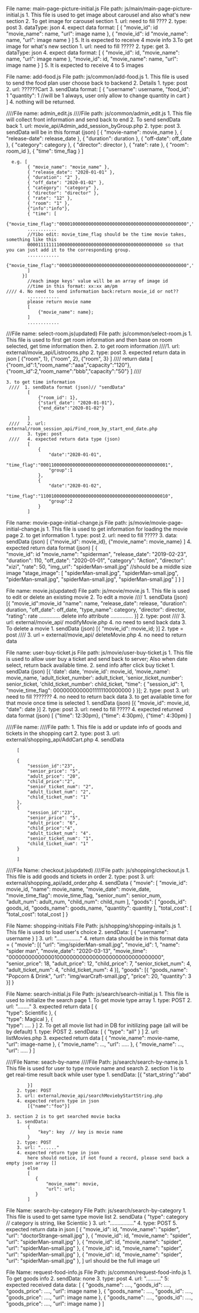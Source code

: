 File name: main-page-picture-initial.js
File path: js/main/main-page-picture-initial.js
    1. This file is used to get image about carousel and also what's new section
    2. To get image for carousel section
        1. url: need to fill ????
        2. type: post
        3. dataType: json
        4. expect data format: 
                [
                    {
                        "movie_id": id
                        "movie_name": name,
                        "url": image name
                    },
                    {
                        "movie_id": id 
                        "movie_name": name,
                        "url": image name
                    }
                ]
        5. It is expected to receive 4 movie info
    3.To get image for what's new section
        1. url: need to fill ?????
        2. type: get
        3. dataType: json
        4. expect data format:
            [
                    {
                        "movie_id": id,
                        "movie_name": name,
                        "url": image name
                    },
                        "movie_id": id,
                        "movie_name": name,
                        "url": image name
                    }
                ]
        5. It is expected to receive 4 to 5 images


File name: add-food.js
File path: js/common/add-food.js
    1. This file is used to send the food plan user choose back to backend
    2. Details
        1. type: post
        2. url: ??????Cart
        3. sendData format:
            [
                {
                    "username": username,
                    "food_id": 1
                    "quantity": 1    //will be 1 always, user only allow to change quantity in cart
                }
            ]
        4. nothing will be returned.


////File name: admin_edit.js
////File path: js/common/admin_edit.js
    1. This file will collect front information and send back to end
    2. To send sendData back
        1. url: movie_api/Admin_add_session_byGroup.php
        2. type: post
        3. sendData will be in this format (json)
            [
                { "movie-name": movie_name },
                { "release-date": release_date },
                { "duration": duration },
                { "off-date": off_date },
                { "category": category },
                { "director": director },
                { "rate": rate },
                { "room": room_id },
                { "time": time_flag }
            ]

      e.g. [
            { "movie_name": "movie_name" },
            { "release_date": "2020-01-01" },
            { "duration": "2" },
            { "off_date": "2020-01-02" },
            { "category": "category" },
            { "director": "director" },
            { "rate": "12" },
            { "room": "1" },
            {"info":"info"},
            { "time": [
            {"movie_time_flag":"000010000000000000000000000000000000000000000000","group":1},
            ...........
            //Yibo edit: movie_time_flag should be the time movie takes, something like this
            000011111111000000000000000000000000000000000000000 so that you can just add it to the corresponding group.
            ............
            {"movie_time_flag":"000010000000000000000000000000000000000000000000","group":2}
            ]
          }]
            //each image keys' value will be an array of image id
            //time in this format: xx:xx am/pm
    //// 4. No need to send information back:return movie_id or not??
            ............
            please return movie name
            [
                {"movie_name": name};
            ]
            ............

///File name: select-room.js(updated)
File path: js/common/select-room.js
    1. This file is used to first get room information and then base on room selected, get time information then.
    2. to get room information
    ////1. url: external/movie_api/Listrooms.php
        2. type: post
        3. expected return data in json
            [
                {"room", 1},
                {"room", 2},
                {"room", 3}
            ]
       //// return data
           [
           {"room_id":1,"room_name":"aaa","capacity":"120"},
           {"room_id":2,"room_name":"bbb","capacity":"50"}
           ]
       ////
           
    3. to get time information
     ////  1. sendData format (json)// "sendData"
            [
                {"room_id": 1},
                {"start_date": "2020-01-01"},
                {"end_date":"2020-01-02"}

            ]
     ////   2. url: external/room_session_api/Find_room_by_start_end_date.php 
            3. type: post
     ////   4. expected return data type (json)
            [
                {
                    "date":"2020-01-01",
                    "time_flag":"000110000000000000000000000000000000000000000001",
                    "group":1
                },
                {
                    "date":"2020-01-02",
                    "time_flag":"110010000000000000000000000000000000000000000010",
                    "group":2
                }
            ]


File name: movie-page-initial-change.js
File path: js/movie/movie-page-initial-change.js
    1. This file is used to get information for loading the movie page
    2. to get information
        1. type: post
        2. url: need to fill ?????
        3. data: sendData (json)
            [
                {"movie_id": movie_id},
                {"movie_name": movie_name}
            ]
        4. expected return data format (json)
            [
                {   
                    "movie_id": id
                    "movie_name": "spiderman",
                    "release_date": "2019-02-23",
                    "duration": 110,
                    "off_date": "2020-01-01",
                    "category": "Action",
                    "director": "xizi",
                    "rate": 50,
                    "img_url": "spiderMan-small.jpg" //should be a middle size image
                    "stage_image": [
                        "spiderMan-small.jpg",
                        "spiderMan-small.jpg",
                        "piderMan-small.jpg",
                        "spiderMan-small.jpg",
                        "spiderMan-small.jpg"
                    ]
                }
            ]


File name: movie.js(updated)
File path: js/movie/movie.js
    1. This file is used to edit or delete an existing movie
    2. To edit a movie
    ////    1. sendData (json)
            [{
                "movie_id":movie_id
                "name": name,
                "release_date": release,
                "duration": duration,
                "off_date": off_date,
                "type_name": category,
                "director": director,
                "rating": rate
                ..............
                delete info attribute
                ...............
            }]
           2. type: post
    ////   3. url: external/movie_api/ modifyMovie.php
           4. no need to send back data
    3. To delete a movie
        1. sendData (json)
            [{
                    "movie_id": movie_id;
            }]
        2. type = post
   //// 3. url = external/movie_api/ deleteMovie.php
        4. no need to return data


File name: user-buy-ticket.js
File path: js/movie/user-buy-ticket.js
    1. This file is used to allow user buy a ticket and send back to server; Also when date select, return back available time.
    2. send info after click buy ticket
        1. sendData (json)
        [{
            'date': date,
            'movie_id': movie_id,
            'movie_name': movie_name,
            'adult_ticket_number': adult_ticket,
            'senior_ticket_number': senior_ticket,
            'child_ticket_number': child_ticket,
            "time": {
                "session_id": 1,
                "movie_time_flag": 00000000000011111100000000
            }
        }];
        2. type: post
        3. url: need to fill ???????
        4. no need to return back data
    3. to get available time for that movie once time is selected
        1. sendData (json)
            [{
                "movie_id": movie_id,
                "date": date
            }]
        2. type: post
        3. url: need to fill ?????
        4. expected returned data format (json)
            [
                {"time": 12:30pm},
                {"time": 4:30pm},
                {"time": 4:30pm}
            ]


////File name: 
////File path: 
    1. This file is add or update info of goods and tickets in the shopping cart 
    2. type: post
    3. url: external/shopping_api/AddCart.php
    4. sendData

        [
            
        {
            "session_id":"23",
            "senior_price": "5",
            "adult_price": "20",
            "child_price":"2",
            "senior_ticket_num": "2",
            "adult_ticket_num": "2",
            "child_ticket_num": "1"
        },
        {
            "session_id":"23",
            "senior_price": "5",
            "adult_price": "6",
            "child_price":"4",
            "adult_ticket_num": "4".
            "senior_ticket_num": "1",
            "child_ticket_num": "1"
        }
        
        ]

////File Name: checkout.js(updated)
////File path: js/shopping/checkout.js
    1. This file is add goods and tickets in order 
    2. type: post
    3. url: external/shopping_api/add_order.php
    4. sendData
        {
            "movie":
                [
                    "movie_id": movie_id,
                    "name": movie_name,
                    "movie_date": movie_date,
                    "movie_time_flag": movie_time_flag,
                    "senior_num": senior_num,
                    "adult_num": adult_num,
                    "child_num": child_num
                ],
            "goods":
                [
                    "goods_id": goods_id,
                    "goods_name": goods_name,
                    "quantity": quantity
                ],
            "total_cost":
                [
                    "total_cost": total_cost
                ]
        }

File Name: shopping-initials
File Path: js/shopping/shopping-initails.js
    1. This file is used to load user's choice
    2. sendData: 
        [
            {
                "username": username
            }
        ]
    3. url: "................"
    4. return data should be in this format
        data = {
                "movie": [{
                        "url": "img/spiderMan-small.jpg",
                        "movie_id": 1,
                        "name": "spider man",
                        "movie_date": "2020-03-13",
                        "movie_time": "00000000000000100000000000000000000000000000000",
                        "senior_price": 18,
                        "adult_price": 12,
                        "child_price": 7,
                        "senior_ticket_num": 4,
                        "adult_ticket_num": 4,
                        "child_ticket_num": 4
                }],
                "goods": [{
                        "goods_name": "Popcorn & Drink",
                        "url": "img/warCraft-small.jpg",
                        "price": 20,
                        "quantity": 3
                }]
    }




File Name: search-initial.js
File Path: js/search/search-initial.js
    1. This file is used to initialize the search page
        1. To get movie type array
            1. type: POST
            2. url: "........"
            3. expected return data
                [
                    {  
                    "type": Scientific
                    },
                    {  
                    "type": Magical
                    },
                    {  
                    "type": ....
                    }
                ]
    2. To get all movie list had in DB for initilizing page (all will be by default)
            1. type: POST
            2. sendData: 
            [
                {
                    "type": "all"
                }
            ]
        2. url: listMovies.php
            3. expected return data
                [
                    {
                        "movie_name": movie-name,
                        "url": image-name
                    },
                    {
                        "movie_name": ...,
                        "url": .....
                    },
                    {
                        "movie_name": ...,
                        "url": .....
                    }
                ]


////File Name: seach-by-name
////File Path: js/search/search-by-name.js
    1. This file is used for user to type movie name and search
    2. section 1 is to get real-time result back while user type
        1. sendData:
            [{
                "start_string":"abd"

            }]
        2. type: POST
        3. url: external/movie_api/searchMoviebyStartString.php
        4. expected return type in json
            [{"name":"foo"}]
            
    3. section 2 is to get searched movie backa
        1. sendData:
            {
                "key": key  // key is movie name
            }
        2. type: POST
        3. url: "......"
        4. expected return type in json
            here should notice, if not found a record, please send back a empty json array []
            else 
            [
               {
                   "movie_name": movie,
                   "url": url;
               } 
            ]


File Name: search-by-category
File Path: js/search/search-by-category
    1. This file is used to get same type movie list
    2. sendData
        {
            "type": category // category is string, like Scientiic
        }
    3. url: "................"
    4. type: POST
    5. expected return data in json
        [
            {
                "movie_id": id,
                "movie_name": "spider",
                "url": "doctorStrange-small.jpg"
            },
            {
                "movie_id": id,
                "movie_name": "spider",
                "url": "spiderMan-small.jpg"
            },
            {
                "movie_id": id,
                "movie_name": "spider",
                "url": "spiderMan-small.jpg"
            },
            {
                "movie_id": id,
                "movie_name": "spider",
                "url": "spiderMan-small.jpg"
            },
            {
                "movie_id": id,
                "movie_name": "spider",
                "url": "spiderMan-small.jpg"
            },
        ]
        url should be the full image url


File Name: request-food-info.js
File Path: js/common/request-food-info.js
    1. To get goods info
    2. sendData: none
    3. type: post
    4. url: ".........."
    5: expected received data
        data: 
        [
            {
                "goods_name": ....,
                "goods_id": ....,
                "goods_price": ....,
                "url": image name
            },
            {
                "goods_name": ....,
                "goods_id": ....,
                "goods_price": ....,
                "url": image name
            },
            {
                "goods_name": ....,
                "goods_id": ....,
                "goods_price": ....,
                "url": image name
            }
        ]